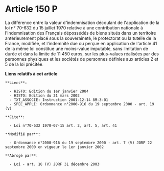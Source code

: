 # Article 150 P

La différence entre la valeur d'indemnisation découlant de l'application de la loi n° 70-632 du 15 juillet 1970 relative à
une contribution nationale à l'indemnisation des Français dépossédés de biens situés dans un territoire antérieurement placé
sous la souveraineté, le protectorat ou la tutelle de la France, modifiée, et l'indemnité due ou perçue en application de
l'article 41 de la même loi constitue une moins-value imputable, sans limitation de durée et dans la limite de 11 450 euros,
sur les plus-values réalisées par des personnes physiques et les sociétés de personnes définies aux articles 2 et 5 de la loi
précitée.

**Liens relatifs à cet article**

	**Liens**:

	  - HISTO: Edition du 1er janvier 2004
	  - HISTO: Edition du 31 mars 2002
	  - TXT_ASSOCIE: Instruction 2001-12-14 8M-3-01
	  - SPEC_APPLI: Ordonnance n°2000-916 du 19 septembre 2000 - art. 19 (V)

	**Cite**:

	  - Loi n°70-632 1970-07-15 art. 2, art. 5, art. 41

	**Modifié par**:

	  - Ordonnance n°2000-916 du 19 septembre 2000 - art. 7 (V) JORF 22 septembre 2000 en vigueur le 1er janvier 2002

	**Abrogé par**:

	  - Loi - art. 10 (V) JORF 31 décembre 2003

